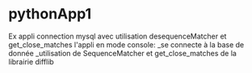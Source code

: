 # pythonApp1
Ex appli connection mysql avec utilisation desequenceMatcher et get_close_matches
l'appli en mode console:
_se connecte à la base de donnée
_utilisation de SequenceMatcher et get_close_matches de la librairie difflib
